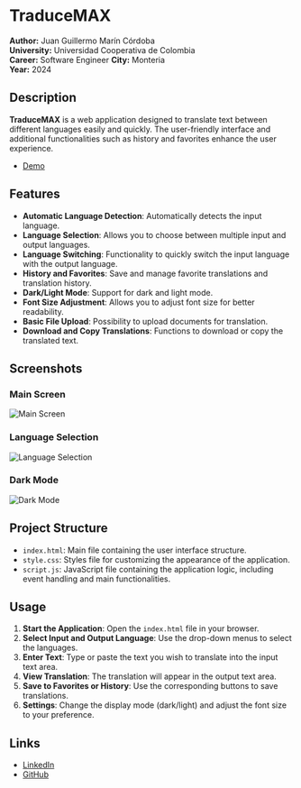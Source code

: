 # TraduceMAX

**Author:** Juan Guillermo Marín Córdoba  
**University:** Universidad Cooperativa de Colombia  
**Career:**  Software Engineer
**City:** Monteria  
**Year:** 2024  

## Description

**TraduceMAX** is a web application designed to translate text between different languages easily and quickly. The user-friendly interface and additional functionalities such as history and favorites enhance the user experience.
- [Demo](https://traducemax.000webhostapp.com/)

## Features

- **Automatic Language Detection**: Automatically detects the input language.
- **Language Selection**: Allows you to choose between multiple input and output languages.
- **Language Switching**: Functionality to quickly switch the input language with the output language.
- **History and Favorites**: Save and manage favorite translations and translation history.
- **Dark/Light Mode**: Support for dark and light mode.
- **Font Size Adjustment**: Allows you to adjust font size for better readability.
- **Basic File Upload**: Possibility to upload documents for translation.
- **Download and Copy Translations**: Functions to download or copy the translated text.

## Screenshots

### Main Screen
![Main Screen](https://i.imgur.com/X92wz1K.png)

### Language Selection
![Language Selection](https://i.imgur.com/74bKujJ.jpeg)

### Dark Mode
![Dark Mode](https://i.imgur.com/egZT8Fg.png)

## Project Structure

- `index.html`: Main file containing the user interface structure.
- `style.css`: Styles file for customizing the appearance of the application.
- `script.js`: JavaScript file containing the application logic, including event handling and main functionalities.

## Usage

1. **Start the Application**: Open the `index.html` file in your browser.
2. **Select Input and Output Language**: Use the drop-down menus to select the languages.
3. **Enter Text**: Type or paste the text you wish to translate into the input text area.
4. **View Translation**: The translation will appear in the output text area.
5. **Save to Favorites or History**: Use the corresponding buttons to save translations.
6. **Settings**: Change the display mode (dark/light) and adjust the font size to your preference.

## Links

- [LinkedIn](https://www.linkedin.com/in/juanmarinco)
- [GitHub](https://github.com/Ju4nMarin)

